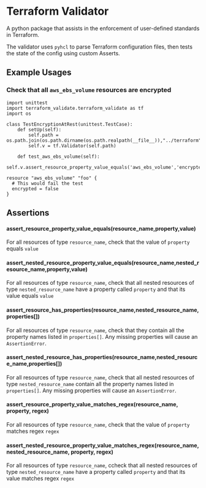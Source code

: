# Terraform Validator

A python package that assists in the enforcement of user-defined standards in Terraform.

The validator uses `pyhcl` to parse Terraform configuration files, then tests the state of the config using custom Asserts.

## Example Usages

### Check that all `aws_ebs_volume` resources are encrypted


```
import unittest
import terraform_validate.terraform_validate as tf
import os

class TestEncryptionAtRest(unittest.TestCase):
    def setUp(self):
        self.path = os.path.join(os.path.dirname(os.path.realpath(__file__)),"../terraform")
        self.v = tf.Validator(self.path)

    def test_aws_ebs_volume(self):
        self.v.assert_resource_property_value_equals('aws_ebs_volume','encrypted',True)

```

```
resource "aws_ebs_volume" "foo" {
  # This would fail the test
  encrypted = false
}
```

## Assertions

#### assert_resource_property_value_equals(resource_name,property,value)
For all resources of type `resource_name`, check that the value of `property` equals `value`

#### assert_nested_resource_property_value_equals(resource_name,nested_resource_name,property,value)
For all resources of type `resource_name`, check that all nested resources of type `nested_resource_name` have a property called `property` and that its value equals `value`

#### assert_resource_has_properties(resource_name,nested_resource_name,properties[])
For all resources of type `resource_name`, check that they contain all the property names listed in `properties[]`. Any missing properties will cause an `AssertionError`.

#### assert_nested_resource_has_properties(resource_name,nested_resource_name,properties[])
For all resources of type `resource_name`, check that all nested resources of type `nested_resource_name` contain all the property names listed in `properties[]`. Any missing properties will cause an `AssertionError`.

#### assert_resource_property_value_matches_regex(resource_name, property, regex)
For all resources of type `resource_name`, check that the value of `property` matches regex `regex`

#### assert_nested_resource_property_value_matches_regex(resource_name, nested_resource_name, property, regex)
For all resources of type `resource_name`, ccheck that all nested resources of type `nested_resource_name` have a property called `property` and that its value matches regex `regex`
